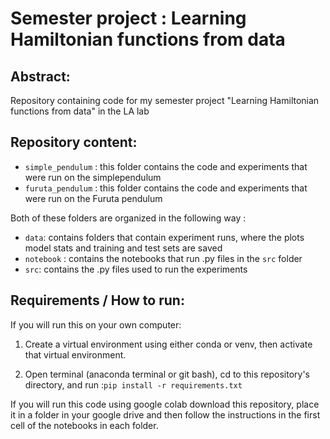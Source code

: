 # Semester project : Learning Hamiltonian functions from data

## Abstract:

Repository containing code for my semester project "Learning Hamiltonian functions from data" in the LA lab

## Repository content:

- `simple_pendulum` : this folder contains the code and experiments that were run on the simplependulum
- `furuta_pendulum` : this folder contains the code and experiments that were run on the Furuta pendulum

Both of these folders are organized in the following way :

- `data`: contains folders that contain experiment runs, where the plots model stats and training and test sets are saved
- `notebook` : contains the notebooks that run .py files in the `src` folder
- `src`: contains the .py files used to run the experiments

## Requirements / How to run:

If you will run this on your own computer:

1) Create a virtual environment using either conda or venv, then activate that virtual environment.

2. Open terminal (anaconda terminal or git bash), cd to this repository's directory, and run :`pip install -r requirements.txt `

If you will run this code using google colab download this repository, place it in a folder in your google drive and then follow the instructions in the first cell of the notebooks in each folder.
